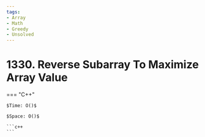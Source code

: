 ```yaml
---
tags:
- Array
- Math
- Greedy
- Unsolved
---
```



# 1330. Reverse Subarray To Maximize Array Value

=== "C++"

    $Time: O()$

    $Space: O()$

    ```c++
    ```